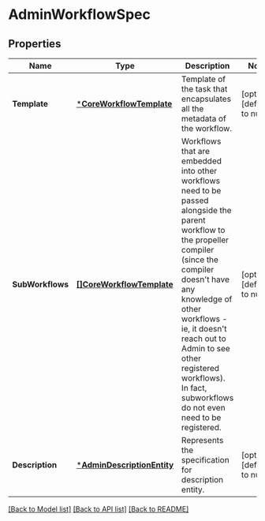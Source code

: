 # AdminWorkflowSpec

## Properties
Name | Type | Description | Notes
------------ | ------------- | ------------- | -------------
**Template** | [***CoreWorkflowTemplate**](coreWorkflowTemplate.md) | Template of the task that encapsulates all the metadata of the workflow. | [optional] [default to null]
**SubWorkflows** | [**[]CoreWorkflowTemplate**](coreWorkflowTemplate.md) | Workflows that are embedded into other workflows need to be passed alongside the parent workflow to the propeller compiler (since the compiler doesn&#39;t have any knowledge of other workflows - ie, it doesn&#39;t reach out to Admin to see other registered workflows).  In fact, subworkflows do not even need to be registered. | [optional] [default to null]
**Description** | [***AdminDescriptionEntity**](adminDescriptionEntity.md) | Represents the specification for description entity. | [optional] [default to null]

[[Back to Model list]](../README.md#documentation-for-models) [[Back to API list]](../README.md#documentation-for-api-endpoints) [[Back to README]](../README.md)


